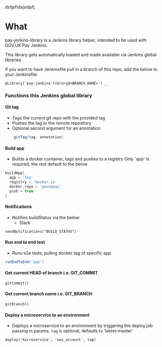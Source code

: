 dsfjpfidsjsidpfj
# What

pay-jenkins-library is a Jenkins library helper, intended to be used
with GOV.UK Pay Jenkins.

This library gets automatically loaded and made available via Jenkins global libraries.

If you want to have Jenkinsfile pull in a branch of this repo, add the below to your
Jenkinsfile.

```
@Library('pay-jenkins-library@<BRANCH_NAME>') _
```
### Functions this Jenkins global library

#### Git tag

- Tags the current git repo with the provided tag
- Pushes the tag to the remote repository
- Optional second argument for an annotation

```groovy
    gitTag(tag, annotation)
```

#### Build app

- Builds a docker container, tags and pushes to a registry
  Only 'app' is required, the rest default to the below

```groovy
buildApp{
  app = 'foo'
  registry = 'docker.io'
  docker_repo = 'govukpay'
  push = true
}
```

#### Notifications

- Notifies buildStatus via the below:
  * Slack

```
sendNotifications("BUILD_STATUS")
```

#### Run end to end test

- Runs e2e tests, pulling docker tag of specific app

```groovy
runEndToEnd('app')
```

#### Get current HEAD of branch i.e. GIT_COMMIT

```
gitCommit()
```

#### Get current branch name i.e. GIT_BRANCH

```
gitBranch()
```

#### Deploy a microservice to an environment

- Deploys a microservice to an environment by triggering
  the deploy job passing in params.
  `tag` is optional, defaults to 'latest-master'

```
deploy('microservice', 'aws_account', tag)
```
